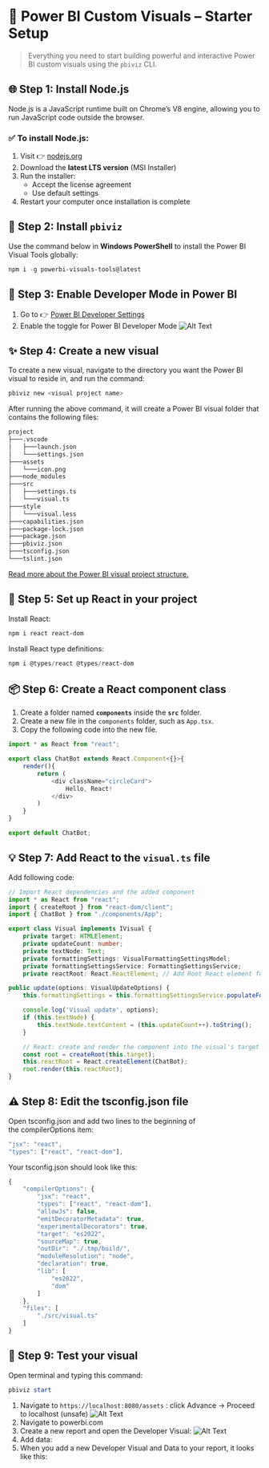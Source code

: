 # 🚀 Power BI Custom Visuals – Starter Setup

> Everything you need to start building powerful and interactive Power BI custom visuals using the `pbiviz` CLI.


## 🌐 Step 1: Install Node.js

Node.js is a JavaScript runtime built on Chrome’s V8 engine, allowing you to run JavaScript code outside the browser.

### ✅ To install Node.js:

1. Visit 👉 [nodejs.org](https://nodejs.org/en)
2. Download the **latest LTS version** (MSI Installer)
3. Run the installer:
   - Accept the license agreement
   - Use default settings
4. Restart your computer once installation is complete


## 🔧 Step 2: Install `pbiviz`

Use the command below in **Windows PowerShell** to install the Power BI Visual Tools globally:

```powershell
npm i -g powerbi-visuals-tools@latest
```


## 🔧 Step 3: Enable Developer Mode in Power BI

1. Go to 👉 [Power BI Developer Settings](https://app.powerbi.com/user/user-settings/developer-settings?experience=power-bi)
2. Enable the toggle for Power BI Developer Mode
![Alt Text](https://raw.githubusercontent.com/munggonegg/pbiviz-setup/refs/heads/main/assets/image1.png)


## ✨ Step 4: Create a new visual

To create a new visual, navigate to the directory you want the Power BI visual to reside in, and run the command:

```powershell
pbiviz new <visual project name>
```

After running the above command, it will create a Power BI visual folder that contains the following files:

```markdown
project
├───.vscode
│   ├───launch.json
│   └───settings.json
├───assets
│   └───icon.png
├───node_modules
├───src
│   ├───settings.ts
│   └───visual.ts
├───style
│   └───visual.less
├───capabilities.json
├───package-lock.json
├───package.json
├───pbiviz.json
├───tsconfig.json
└───tslint.json
```

[Read more about the Power BI visual project structure.](https://learn.microsoft.com/en-us/power-bi/developer/visuals/visual-project-structure)


## 🧪 Step 5: Set up React in your project

Install React:

```powershell
npm i react react-dom
```

Install React type definitions:

```powershell
npm i @types/react @types/react-dom
```


## 📦 Step 6: Create a React component class

1. Create a folder named **`components`** inside the **`src`** folder.
2. Create a new file in the `components` folder, such as `App.tsx`.
3. Copy the following code into the new file.

```typescript
import * as React from "react";

export class ChatBot extends React.Component<{}>{
    render(){
        return (
            <div className="circleCard">
                Hello, React!
            </div>
        )
    }
}

export default ChatBot;
```

## 💡 Step 7: Add React to the `visual.ts` file

Add following code:
```typescript
// Import React dependencies and the added component
import * as React from "react";
import { createRoot } from "react-dom/client";
import { ChatBot } from "./components/App";
```

```typescript
export class Visual implements IVisual {
    private target: HTMLElement;
    private updateCount: number;
    private textNode: Text;
    private formattingSettings: VisualFormattingSettingsModel;
    private formattingSettingsService: FormattingSettingsService;
    private reactRoot: React.ReactElement; // Add Root React element for rendering the visual's UI
```

```typescript
public update(options: VisualUpdateOptions) {
    this.formattingSettings = this.formattingSettingsService.populateFormattingSettingsModel(VisualFormattingSettingsModel, options.dataViews[0]);

    console.log('Visual update', options);
    if (this.textNode) {
        this.textNode.textContent = (this.updateCount++).toString();
    }

    // React: create and render the component into the visual's target
    const root = createRoot(this.target);
    this.reactRoot = React.createElement(ChatBot);
    root.render(this.reactRoot);
}
```

## ⚠️ Step 8: Edit the tsconfig.json file

Open tsconfig.json and add two lines to the beginning of the compilerOptions item:

```typescript
"jsx": "react",
"types": ["react", "react-dom"],
```

Your tsconfig.json should look like this:

```typescript
{
    "compilerOptions": {
        "jsx": "react",
        "types": ["react", "react-dom"],
        "allowJs": false,
        "emitDecoratorMetadata": true,
        "experimentalDecorators": true,
        "target": "es2022",
        "sourceMap": true,
        "outDir": "./.tmp/build/",
        "moduleResolution": "node",
        "declaration": true,
        "lib": [
            "es2022",
            "dom"
        ]
    },
    "files": [
        "./src/visual.ts"
    ]
}
```

## 📝 Step 9: Test your visual

Open terminal and typing this command:

```powershell
pbiviz start
```

1. Navigate to `https://localhost:8080/assets` : click Advance → Proceed to localhost (unsafe)
![Alt Text](https://raw.githubusercontent.com/munggonegg/pbiviz-setup/refs/heads/main/assets/image2.png)
2. Navigate to powerbi.com
3. Create a new report and open the Developer Visual:
![Alt Text](https://raw.githubusercontent.com/munggonegg/pbiviz-setup/refs/heads/main/assets/image2.png)
4. Add data:
5. When you add a new Developer Visual and Data to your report, it looks like this:

